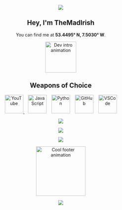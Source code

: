 <!------- Header -->
<p align="center">
  <img src="https://capsule-render.vercel.app/api?type=waving&color=0:00c6ff,100:0072ff&height=200&section=header&animation=fadeIn" />
</p>

<!-- Intro -->
<h2 align="center">Hey, I'm <strong>TheMadIrish</strong> </h2>
<p align="center">
  You can find me at <strong>53.4495° N, 7.5030° W</strong>.
</p>

<!-- Intro GIF -->
<p align="center">
  <img src="https://user-images.githubusercontent.com/74038190/216655810-e2e89b30-25a2-479a-a20f-c4bde3634607.gif" height="100" alt="Dev intro animation" />
</p>

<!-- Weapons of Choice -->
<h2 align="center">Weapons of Choice</h2>

<!-- Animated GIF logos -->
<p align="center">
  <!-- YouTube -->
  <a href="https://www.youtube.com/@TheMadIrish" target="_blank">
    <img src="https://user-images.githubusercontent.com/74038190/235294007-de441046-823e-4eff-89bf-d4df52858b65.gif" height="60" alt="YouTube" />
  </a>
  &nbsp;&nbsp;
  <!-- JavaScript -->
  <img src="https://user-images.githubusercontent.com/74038190/212257454-16e3712e-945a-4ca2-b238-408ad0bf87e6.gif" height="60" alt="JavaScript" />
  &nbsp;&nbsp;
  <!-- Python -->
  <img src="https://user-images.githubusercontent.com/74038190/212257472-08e52665-c503-4bd9-aa20-f5a4dae769b5.gif" height="60" alt="Python" />
  &nbsp;&nbsp;
  <!-- GitHub -->
  <img src="https://user-images.githubusercontent.com/74038190/212257468-1e9a91f1-b626-4baa-b15d-5c385dfa7ed2.gif" height="60" alt="GitHub" />
  &nbsp;&nbsp;
  <!-- VSCode -->
  <img src="https://user-images.githubusercontent.com/74038190/212257465-7ce8d493-cac5-494e-982a-5a9deb852c4b.gif" height="60" alt="VSCode" />
</p>

<!-- Static icons -->
<p align="center">
  <img src="https://skillicons.dev/icons?i=robloxstudio,cpp,lua&perline=3" />
</p>

<!-- Skylineee -->
<p align="center">
  <a href="https://skyline.github.com/TheMadIrish/2024" target="_blank">
    <img src="https://img.shields.io/badge/GitHub%20Skyline-3D%20Contribution%20Graph-orange?style=for-the-badge&logo=github" />
  </a>
</p>

<!-- Animated Quotes weeeee -->
<p align="center">
  <img src="https://readme-typing-svg.demolab.com?font=Fira+Code&weight=500&size=20&pause=1500&color=00F1FF&center=true&vCenter=true&multiline=false&width=700&lines=I+like+to+eat+lots+of+potatoes.;yes+Yes+YEs+YES+YESS+YESSSSSS.;Shut+your+festering+gob+you+tit!" />
</p>

<!-- Bottom GIF -->
<p align="center">
  <img src="https://private-user-images.githubusercontent.com/74038190/238200620-398b19b1-9aae-4c1f-8bc0-d172a2c08d68.gif" height="160" alt="Cool footer animation" />
</p>

<!-- Footer -->
<p align="center">
  <img src="https://capsule-render.vercel.app/api?type=waving&color=0:00c6ff,100:0072ff&height=120&section=footer"/>
</p>
